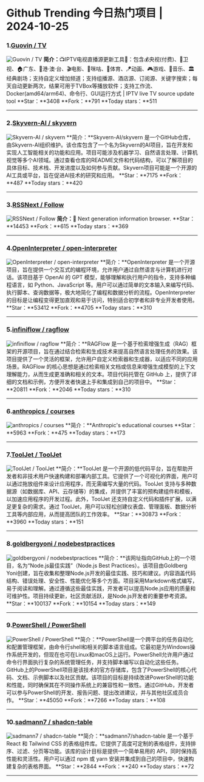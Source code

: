 # Github Trending 今日热门项目 | 2024-10-25
### 1.[Guovin / TV](https://github.com/Guovin/TV)

![Guovin / TV](https://opengraph.githubassets.com/10cdbcc92f8f48743e09c3d329ed37e1d12a15d751d3fe3dbd49456d8fb4c5f3/Guovin/TV)
**简介：**📺IPTV电视直播源更新工具🚀：包含💰央视(付费)、📡卫视、🏠广东、🌊港·澳·台、🎬电影、🎥咪咕、🏀体育、🪁动画、🎮游戏、🎵音乐、🏛经典剧场；支持自定义增加频道；支持组播源、酒店源、订阅源、关键字搜索；每天自动更新两次，结果可用于TVBox等播放软件；支持工作流、Docker(amd64/arm64)、命令行、GUI运行方式 | IPTV live TV source update tool
**Star：**3408
**Fork：**791
**Today stars：**511

---

### 2.[Skyvern-AI / skyvern](https://github.com/Skyvern-AI/skyvern)

![Skyvern-AI / skyvern](https://opengraph.githubassets.com/d5206fc62b49a993d4ad9a08547f5807ac6ec508df3c6b78a7e27ac8f1d5b936/Skyvern-AI/skyvern)
**简介：**Skyvern-AI/skyvern 是一个GitHub仓库，由Skyvern-AI组织维护。该仓库包含了一个名为Skyvern的AI项目，旨在开发和实现人工智能相关的功能和应用。项目可能涉及机器学习、自然语言处理、计算机视觉等多个AI领域。通过查看仓库的README文件和代码结构，可以了解项目的具体目标、技术栈、开发进度以及如何参与贡献。Skyvern项目可能是一个开源的AI工具或平台，旨在促进AI技术的研究和应用。
**Star：**7175
**Fork：**487
**Today stars：**420

---

### 3.[RSSNext / Follow](https://github.com/RSSNext/Follow)

![RSSNext / Follow](https://repository-images.githubusercontent.com/783512367/8246bad6-275d-4936-90f1-6aefb120a2c3)
**简介：**🧡 Next generation information browser.
**Star：**14453
**Fork：**615
**Today stars：**369

---

### 4.[OpenInterpreter / open-interpreter](https://github.com/OpenInterpreter/open-interpreter)

![OpenInterpreter / open-interpreter](https://repository-images.githubusercontent.com/666299222/98b1ffca-dc7e-414d-af89-1963d072fe09)
**简介：**OpenInterpreter 是一个开源项目，旨在提供一个交互式的编程环境，允许用户通过自然语言与计算机进行对话。该项目基于 OpenAI 的 GPT 模型，能够理解和执行用户的指令，支持多种编程语言，如 Python、JavaScript 等。用户可以通过简单的文本输入来编写代码、执行脚本、查询数据等，极大地简化了编程和数据分析的流程。OpenInterpreter 的目标是让编程变得更加直观和易于访问，特别适合初学者和非专业开发者使用。
**Star：**53412
**Fork：**4705
**Today stars：**310

---

### 5.[infiniflow / ragflow](https://github.com/infiniflow/ragflow)

![infiniflow / ragflow](https://opengraph.githubassets.com/2c8f92d413b158269fad213d4ee1661c34f259a524ac5888d85d204280da9406/infiniflow/ragflow)
**简介：**RAGFlow 是一个基于检索增强生成（RAG）框架的开源项目，旨在通过结合检索和生成技术来提高自然语言处理任务的效果。该项目提供了一个灵活的框架，允许用户自定义检索器和生成器，以适应不同的应用场景。RAGFlow 的核心思想是通过检索相关文档或信息来增强生成模型的上下文理解能力，从而生成更准确和相关的文本。项目代码托管在 GitHub 上，提供了详细的文档和示例，方便开发者快速上手和集成到自己的项目中。
**Star：**20811
**Fork：**2046
**Today stars：**310

---

### 6.[anthropics / courses](https://github.com/anthropics/courses)

![anthropics / courses](https://opengraph.githubassets.com/5c416df621ac7a24875c4cbd22e809639852cbcb2cbb406f93e2194d1977df0d/anthropics/courses)
**简介：**Anthropic's educational courses
**Star：**5963
**Fork：**475
**Today stars：**173

---

### 7.[ToolJet / ToolJet](https://github.com/ToolJet/ToolJet)

![ToolJet / ToolJet](https://repository-images.githubusercontent.com/352933140/b0aee723-9d1d-475b-b24e-1f8dba23d052)
**简介：**ToolJet 是一个开源的低代码平台，旨在帮助开发者和非技术用户快速构建和部署内部工具。它提供了一个可视化的界面，用户可以通过拖放组件来设计应用程序，而无需编写大量的代码。ToolJet 支持与多种数据源（如数据库、API、云存储等）的集成，并提供了丰富的预构建组件和模板，以加速应用程序的开发过程。此外，ToolJet 还支持自定义代码和插件扩展，以满足更复杂的需求。通过 ToolJet，用户可以轻松创建仪表盘、管理面板、数据分析工具等内部应用，从而提高团队的工作效率。
**Star：**30873
**Fork：**3960
**Today stars：**151

---

### 8.[goldbergyoni / nodebestpractices](https://github.com/goldbergyoni/nodebestpractices)

![goldbergyoni / nodebestpractices](https://opengraph.githubassets.com/8ca1f7eb6e51c45bc34e6ecdcb4bea59d9fdf9c9eb264432666b56e911a312d3/goldbergyoni/nodebestpractices)
**简介：**该网址指向GitHub上的一个项目，名为“Node.js最佳实践”（Node.js Best Practices）。该项目由Goldberg Yoni创建，旨在收集和整理Node.js开发的最佳实践、技巧和建议。内容涵盖代码结构、错误处理、安全性、性能优化等多个方面。项目采用Markdown格式编写，易于阅读和理解。通过遵循这些最佳实践，开发者可以提高Node.js应用的质量和可维护性。项目持续更新，社区贡献活跃，是Node.js开发者的重要参考资源。
**Star：**100137
**Fork：**10154
**Today stars：**149

---

### 9.[PowerShell / PowerShell](https://github.com/PowerShell/PowerShell)

![PowerShell / PowerShell](https://repository-images.githubusercontent.com/49609581/aad0ad80-cdec-11ea-8248-a37bc0571bfd)
**简介：**PowerShell是一个跨平台的任务自动化和配置管理框架，由命令行shell和相关的脚本语言组成。它最初是为Windows操作系统开发的，但现在也可在Linux和macOS上运行。PowerShell允许用户通过命令行界面执行复杂的系统管理任务，并支持脚本编写以自动化这些任务。GitHub上的PowerShell项目是该技术的官方存储库，包含了PowerShell的核心代码、文档、示例脚本以及社区贡献。该项目的目标是持续改进PowerShell的功能和性能，同时确保其在不同操作系统上的兼容性和一致性。通过GitHub，开发者可以参与PowerShell的开发、报告问题、提出改进建议，并与其他社区成员合作。
**Star：**45050
**Fork：**7266
**Today stars：**108

---

### 10.[sadmann7 / shadcn-table](https://github.com/sadmann7/shadcn-table)

![sadmann7 / shadcn-table](https://opengraph.githubassets.com/c6a71346e867a03849a72c59b23284e22ff666a635302d16e8564e40f5e11aba/sadmann7/shadcn-table)
**简介：**sadmann7/shadcn-table 是一个基于 React 和 Tailwind CSS 的表格组件库。它提供了高度可定制的表格组件，支持排序、过滤、分页等功能。该库的设计目标是提供一个简单易用的 API，同时保持高性能和灵活性。用户可以通过 npm 或 yarn 安装并集成到自己的项目中，快速构建复杂的表格界面。
**Star：**2844
**Fork：**240
**Today stars：**72

---

